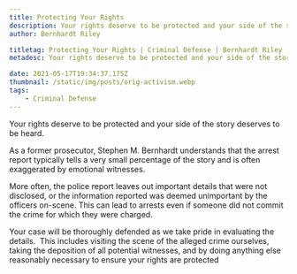 ```yaml
---
title: Protecting Your Rights
description: Your rights deserve to be protected and your side of the story deserves to be heard.
author: Bernhardt Riley

titletag: Protecting Your Rights | Criminal Defense | Bernhardt Riley
metadesc: Your rights deserve to be protected and your side of the story deserves to be heard.

date: 2021-05-17T19:34:37.175Z
thumbnail: /static/img/posts/orig-activism.webp
tags:
    - Criminal Defense
---
```


Your rights deserve to be protected and your side of the story deserves to be heard.

As a former prosecutor, Stephen M. Bernhardt understands that the arrest report typically tells a very small percentage of the story and is often exaggerated by emotional witnesses.

More often, the police report leaves out important details that were not disclosed, or the information reported was deemed unimportant by the officers on-scene. This can lead to arrests even if
someone did not commit the crime for which they were charged.

Your case will be thoroughly defended as we take pride in evaluating the details.  This includes visiting the scene of the alleged crime ourselves, taking the deposition of all potential witnesses,
and by doing anything else reasonably necessary to ensure your rights are protected
